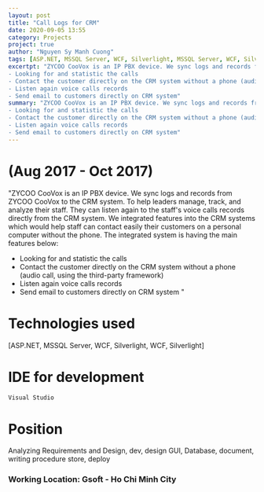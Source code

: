 ```yaml
---
layout: post
title: "Call Logs for CRM"
date: 2020-09-05 13:55
category: Projects
project: true
author: "Nguyen Sy Manh Cuong"
tags: [ASP.NET, MSSQL Server, WCF, Silverlight, MSSQL Server, WCF, Silverlight]
excertpt: "ZYCOO CooVox is an IP PBX device. We sync logs and records from ZYCOO CooVox to the CRM system. To help leaders manage, track, and analyze their staff. They can listen again to the staff's voice calls records directly from the CRM system. We integrated features into the CRM systems which would help staff can contact easily their customers on a personal computer without the phone. The integrated system is having the main features below: 
- Looking for and statistic the calls  
- Contact the customer directly on the CRM system without a phone (audio call, using the third-party framework)
- Listen again voice calls records 
- Send email to customers directly on CRM system"
summary: "ZYCOO CooVox is an IP PBX device. We sync logs and records from ZYCOO CooVox to the CRM system. To help leaders manage, track, and analyze their staff. They can listen again to the staff's voice calls records directly from the CRM system. We integrated features into the CRM systems which would help staff can contact easily their customers on a personal computer without the phone. The integrated system is having the main features below: 
- Looking for and statistic the calls  
- Contact the customer directly on the CRM system without a phone (audio call, using the third-party framework)
- Listen again voice calls records 
- Send email to customers directly on CRM system"
---
```


# (Aug 2017 - Oct 2017)

"ZYCOO CooVox is an IP PBX device. We sync logs and records from ZYCOO CooVox to the CRM system. To help leaders manage, track, and analyze their staff. They can listen again to the staff's voice calls records directly from the CRM system. We integrated features into the CRM systems which would help staff can contact easily their customers on a personal computer without the phone. The integrated system is having the main features below: 
- Looking for and statistic the calls  
- Contact the customer directly on the CRM system without a phone (audio call, using the third-party framework)
- Listen again voice calls records 
- Send email to customers directly on CRM system
"

# Technologies used 

[ASP.NET, MSSQL Server, WCF, Silverlight, WCF, Silverlight]


# IDE for development

    Visual Studio 

# Position 

Analyzing Requirements and Design, dev, design GUI, Database, document, writing procedure store, deploy

### Working Location: Gsoft - Ho Chi Minh City

